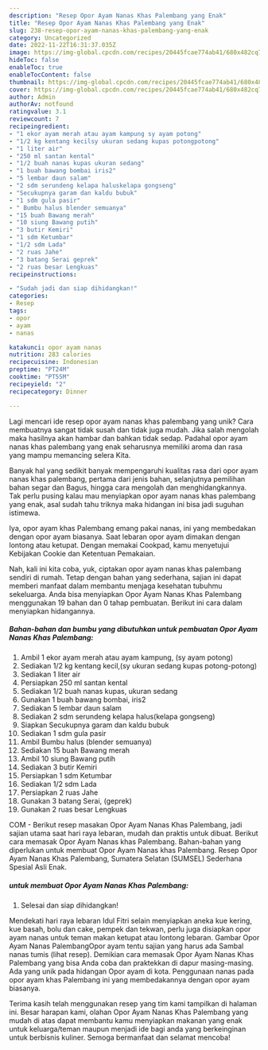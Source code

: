```yaml
---
description: "Resep Opor Ayam Nanas Khas Palembang yang Enak"
title: "Resep Opor Ayam Nanas Khas Palembang yang Enak"
slug: 238-resep-opor-ayam-nanas-khas-palembang-yang-enak
category: Uncategorized
date: 2022-11-22T16:31:37.035Z
image: https://img-global.cpcdn.com/recipes/20445fcae774ab41/680x482cq70/opor-ayam-nanas-khas-palembang-foto-resep-utama.jpg
hideToc: false
enableToc: true
enableTocContent: false
thumbnail: https://img-global.cpcdn.com/recipes/20445fcae774ab41/680x482cq70/opor-ayam-nanas-khas-palembang-foto-resep-utama.jpg
cover: https://img-global.cpcdn.com/recipes/20445fcae774ab41/680x482cq70/opor-ayam-nanas-khas-palembang-foto-resep-utama.jpg
author: Admin
authorAv: notfound
ratingvalue: 3.1
reviewcount: 7
recipeingredient:
- "1 ekor ayam merah atau ayam kampung sy ayam potong"
- "1/2 kg kentang kecilsy ukuran sedang kupas potongpotong"
- "1 liter air"
- "250 ml santan kental"
- "1/2 buah nanas kupas ukuran sedang"
- "1 buah bawang bombai iris2"
- "5 lembar daun salam"
- "2 sdm serundeng kelapa haluskelapa gongseng"
- "Secukupnya garam dan kaldu bubuk"
- "1 sdm gula pasir"
- " Bumbu halus blender semuanya"
- "15 buah Bawang merah"
- "10 siung Bawang putih"
- "3 butir Kemiri"
- "1 sdm Ketumbar"
- "1/2 sdm Lada"
- "2 ruas Jahe"
- "3 batang Serai geprek"
- "2 ruas besar Lengkuas"
recipeinstructions:

- "Sudah jadi dan siap dihidangkan!"
categories:
- Resep
tags:
- opor
- ayam
- nanas

katakunci: opor ayam nanas 
nutrition: 283 calories
recipecuisine: Indonesian
preptime: "PT24M"
cooktime: "PT55M"
recipeyield: "2"
recipecategory: Dinner

---
```





Lagi mencari ide resep opor ayam nanas khas palembang yang unik? Cara membuatnya sangat tidak susah dan tidak juga mudah. Jika salah mengolah maka hasilnya akan hambar dan bahkan tidak sedap. Padahal opor ayam nanas khas palembang yang enak seharusnya memiliki aroma dan rasa yang mampu memancing selera Kita.





Banyak hal yang sedikit banyak mempengaruhi kualitas rasa dari opor ayam nanas khas palembang, pertama dari jenis bahan, selanjutnya pemilihan bahan segar dan Bagus, hingga cara mengolah dan menghidangkannya. Tak perlu pusing kalau mau menyiapkan opor ayam nanas khas palembang yang enak,      asal sudah tahu triknya maka hidangan ini bisa jadi suguhan istimewa.














Iya, opor ayam khas Palembang emang pakai nanas, ini yang membedakan dengan opor ayam biasanya. Saat lebaran opor ayam dimakan dengan lontong atau ketupat. Dengan memakai Cookpad, kamu menyetujui Kebijakan Cookie dan Ketentuan Pemakaian.






Nah, kali ini kita coba, yuk, ciptakan opor ayam nanas khas palembang sendiri di rumah. Tetap dengan bahan yang sederhana, sajian ini dapat memberi manfaat dalam membantu menjaga kesehatan tubuhmu sekeluarga. Anda bisa menyiapkan Opor Ayam Nanas Khas Palembang menggunakan 19 bahan dan 0 tahap pembuatan. Berikut ini cara dalam menyiapkan hidangannya.

<!--inarticleads1-->

##### Bahan-bahan dan bumbu yang dibutuhkan untuk pembuatan Opor Ayam Nanas Khas Palembang:

1. Ambil 1 ekor ayam merah atau ayam kampung, (sy ayam potong)
1. Sediakan 1/2 kg kentang kecil,(sy ukuran sedang kupas potong-potong)
1. Sediakan 1 liter air
1. Persiapkan 250 ml santan kental
1. Sediakan 1/2 buah nanas kupas, ukuran sedang
1. Gunakan 1 buah bawang bombai, iris2
1. Sediakan 5 lembar daun salam
1. Sediakan 2 sdm serundeng kelapa halus(kelapa gongseng)
1. Siapkan Secukupnya garam dan kaldu bubuk
1. Sediakan 1 sdm gula pasir
1. Ambil  Bumbu halus (blender semuanya)
1. Sediakan 15 buah Bawang merah
1. Ambil 10 siung Bawang putih
1. Sediakan 3 butir Kemiri
1. Persiapkan 1 sdm Ketumbar
1. Sediakan 1/2 sdm Lada
1. Persiapkan 2 ruas Jahe
1. Gunakan 3 batang Serai, (geprek)
1. Gunakan 2 ruas besar Lengkuas


COM - Berikut resep masakan Opor Ayam Nanas Khas Palembang, jadi sajian utama saat hari raya lebaran, mudah dan praktis untuk dibuat. Berikut cara memasak Opor Ayam Nanas khas Palembang. Bahan-bahan yang diperlukan untuk membuat Opor Ayam Nanas khas Palembang. Resep Opor Ayam Nanas Khas Palembang, Sumatera Selatan (SUMSEL) Sederhana Spesial Asli Enak. 

<!--inarticleads2-->

#####  untuk membuat Opor Ayam Nanas Khas Palembang:


1. Selesai dan siap dihidangkan!

Mendekati hari raya lebaran Idul Fitri selain menyiapkan aneka kue kering, kue basah, bolu dan cake, pempek dan tekwan, perlu juga disiapkan opor ayam nanas untuk teman makan ketupat atau lontong lebaran. Gambar Opor Ayam Nanas PalembangOpor ayam tentu sajian yang harus ada Sambal nanas tumis (lihat resep). Demikian cara memasak Opor Ayam Nanas Khas Palembang yang bisa Anda coba dan praktekkan di dapur masing-masing. Ada yang unik pada hidangan Opor ayam di kota. Penggunaan nanas pada opor ayam khas Palembang ini yang membedakannya dengan opor ayam biasanya. 

Terima kasih telah menggunakan resep yang tim kami tampilkan di halaman ini. Besar harapan kami, olahan Opor Ayam Nanas Khas Palembang yang mudah di atas dapat membantu kamu menyiapkan makanan yang enak untuk keluarga/teman maupun menjadi ide bagi anda yang berkeinginan untuk berbisnis kuliner. Semoga bermanfaat dan selamat mencoba!
